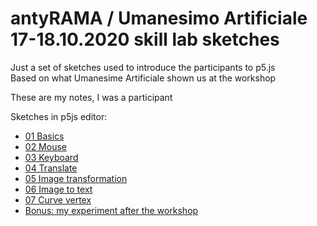 antyRAMA / Umanesimo Artificiale 17-18.10.2020 skill lab sketches
=================================================================

Just a set of sketches used to introduce the participants to p5.js  
Based on what Umanesime Artificiale shown us at the workshop

These are my notes, I was a participant

Sketches in p5js editor:

* [01 Basics](https://editor.p5js.org/dmazur/sketches/IMh44TZbT)
* [02 Mouse](https://editor.p5js.org/dmazur/sketches/ACQCVLpmz)
* [03 Keyboard](https://editor.p5js.org/dmazur/sketches/QzuwauprD)
* [04 Translate](https://editor.p5js.org/dmazur/sketches/DKs8tt5Ps)
* [05 Image transformation](https://editor.p5js.org/dmazur/sketches/ODByK_tnnq)
* [06 Image to text](https://editor.p5js.org/dmazur/sketches/g25kbdtzd)
* [07 Curve vertex](https://editor.p5js.org/dmazur/sketches/L6J_8-Fn8)
* [Bonus: my experiment after the workshop](https://editor.p5js.org/dmazur/sketches/T6Wy6PjLP)
